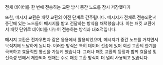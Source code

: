 전체 데이터를 한 번에 전송하는 교환 방식
중간 노드를 잠시 저장했다가 

또한, 메시지 교환은 패킷 교환의 이전 단계로 간주됩니다. 메시지가 전체로 전송되면서 중간에 있는 노드들이 메시지를 받고 전달하는 방식을 채택했습니다. 이는 패킷 교환에서 패킷 단위로 데이터를 나누어 전송하는 방식과 대조적입니다.

메시지 교환은 전자우편과 같은 응용에서 활용되었으며, 메시지가 중간 노드를 거치면서 목적지에 도달하게 됩니다. 이러한 방식은 특히 데이터 전송에 있어 회선 교환의 한계를 극복하고 효율적인 통신을 가능케 했습니다. 그러나 패킷 교환의 등장과 함께 효율성 및 신속성 면에서 제한되어 현재는 주로 패킷 교환 방식이 더 널리 사용되고 있습니다.